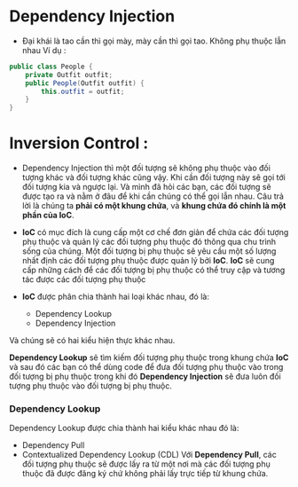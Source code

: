 # Dependency Injection
- Đại khái là tao cần thì gọi mày, mày cần thì gọi tao. Không phụ thuộc lẫn nhau
Ví dụ :
```java
public class People {
	private Outfit outfit;
	public People(Outfit outfit) {
		this.outfit = outfit;
	}
}
```
# Inversion Control :
- Dependency Injection thì một đối tượng sẽ không phụ thuộc vào đối tượng khác và đối tượng khác cũng vậy. Khi cần đối tượng này sẽ gọi tới đối tượng kia và ngược lại. Và mình đã hỏi các bạn, các đối tượng sẽ được tạo ra và nằm ở đâu để khi cần chúng có thể gọi lẫn nhau. Câu trả lời là chúng ta **phải có một khung chứa**, và **khung chứa đó chính là một phần của IoC**.
- **IoC** có mục đích là cung cấp một cơ chế đơn giản để chứa các đối tượng phụ thuộc và quản lý các đối tượng phụ thuộc đó thông qua chu trình sống của chúng. Một đối tượng bị phụ thuộc sẽ yêu cầu một số lượng nhất định các đối tượng phụ thuộc được quản lý bởi **IoC**. **IoC** sẽ cung cấp những cách để các đối tượng bị phụ thuộc có thể truy cập và tương tác được các đối tượng phụ thuộc
- **IoC**  được phân chia thành hai loại khác nhau, đó là:

	-   Dependency Lookup
	-   Dependency Injection

Và chúng sẽ có hai kiểu hiện thực khác nhau.

**Dependency Lookup**  sẽ tìm kiếm đối tượng phụ thuộc trong khung chứa  **IoC** và sau đó các bạn có thể dùng code để đưa đối tượng phụ thuộc vào trong đối tượng bị phụ thuộc trong khi đó  **Dependency Injection**  sẽ đưa luôn đối tượng phụ thuộc vào đối tượng bị phụ thuộc.

### Dependency Lookup

Dependency Lookup được chia thành hai kiểu khác nhau đó là:

-   Dependency Pull
-   Contextualized Dependency Lookup (CDL)
Với **Dependency Pull**, các đối tượng phụ thuộc sẽ được lấy ra từ một nơi mà các đối tượng phụ thuộc đã được đăng ký chứ không phải lấy trực tiếp từ khung chứa.
<!--stackedit_data:
eyJoaXN0b3J5IjpbMTM0MjY5OTQ4NF19
-->
